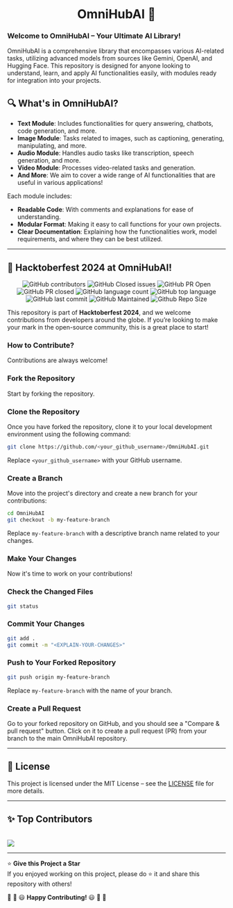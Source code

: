 <div align='center'>

# OmniHubAI 🤖
</div>

### Welcome to OmniHubAI – Your Ultimate AI Library!

OmniHubAI is a comprehensive library that encompasses various AI-related tasks, utilizing advanced models from sources like Gemini, OpenAI, and Hugging Face. This repository is designed for anyone looking to understand, learn, and apply AI functionalities easily, with modules ready for integration into your projects.

## 🔍 What's in OmniHubAI?

- **Text Module**: Includes functionalities for query answering, chatbots, code generation, and more.
- **Image Module**: Tasks related to images, such as captioning, generating, manipulating, and more.
- **Audio Module**: Handles audio tasks like transcription, speech generation, and more.
- **Video Module**: Processes video-related tasks and generation.
- **And More**: We aim to cover a wide range of AI functionalities that are useful in various applications!

Each module includes:
- **Readable Code**: With comments and explanations for ease of understanding.
- **Modular Format**: Making it easy to call functions for your own projects.
- **Clear Documentation**: Explaining how the functionalities work, model requirements, and where they can be best utilized.

---

## 🎉 Hacktoberfest 2024 at OmniHubAI!

<div align='center'>

![GitHub contributors](https://img.shields.io/github/contributors/ACM-Amrita-Amritapuri/OmniHubAI?style=for-the-badge&color=blue)
![GitHub Closed issues](https://img.shields.io/github/issues-closed-raw/ACM-Amrita-Amritapuri/OmniHubAI?style=for-the-badge&color=brightgreen)
![GitHub PR Open](https://img.shields.io/github/issues-pr/ACM-Amrita-Amritapuri/OmniHubAI?style=for-the-badge&color=aqua)
![GitHub PR closed](https://img.shields.io/github/issues-pr-closed-raw/ACM-Amrita-Amritapuri/OmniHubAI?style=for-the-badge&color=blue)
![GitHub language count](https://img.shields.io/github/languages/count/ACM-Amrita-Amritapuri/OmniHubAI?style=for-the-badge&color=brightgreen)
![GitHub top language](https://img.shields.io/github/languages/top/ACM-Amrita-Amritapuri/OmniHubAI?style=for-the-badge&color=aqua)
![GitHub last commit](https://img.shields.io/github/last-commit/ACM-Amrita-Amritapuri/OmniHubAI?style=for-the-badge&color=blue)
![GitHub Maintained](https://img.shields.io/badge/Maintained%3F-yes-brightgreen.svg?style=for-the-badge)
![Github Repo Size](https://img.shields.io/github/repo-size/ACM-Amrita-Amritapuri/OmniHubAI?style=for-the-badge&color=aqua)

</div>

This repository is part of **Hacktoberfest 2024**, and we welcome contributions from developers around the globe. If you’re looking to make your mark in the open-source community, this is a great place to start!

### How to Contribute?

Contributions are always welcome!

### Fork the Repository

Start by forking the repository.

### Clone the Repository

Once you have forked the repository, clone it to your local development environment using the following command:

```bash
git clone https://github.com/<your_github_username>/OmniHubAI.git
```

Replace `<your_github_username>` with your GitHub username.

### Create a Branch

Move into the project's directory and create a new branch for your contributions:

```bash
cd OmniHubAI
git checkout -b my-feature-branch
```

Replace `my-feature-branch` with a descriptive branch name related to your changes.

### Make Your Changes

Now it's time to work on your contributions!

### Check the Changed Files

```bash
git status
```

### Commit Your Changes

```bash
git add .
git commit -m "<EXPLAIN-YOUR-CHANGES>"
```

### Push to Your Forked Repository

```bash
git push origin my-feature-branch
```

Replace `my-feature-branch` with the name of your branch.

### Create a Pull Request

Go to your forked repository on GitHub, and you should see a "Compare & pull request" button. Click on it to create a pull request (PR) from your branch to the main OmniHubAI repository.

---

## 📜 License

This project is licensed under the MIT License – see the [LICENSE](LICENSE) file for more details.

---

## ✨ Top Contributors

<br/>
<a href="https://github.com/ACM-Amrita-Amritapuri/OmniHubAI/graphs/contributors">
  <img src="https://contrib.rocks/image?repo=ACM-Amrita-Amritapuri/OmniHubAI" />
</a>

---

⭐ **Give this Project a Star**  
If you enjoyed working on this project, please do ⭐ it and share this repository with others!

🎉 🎊 😃 **Happy Contributing!** 😃 🎊 🎉
